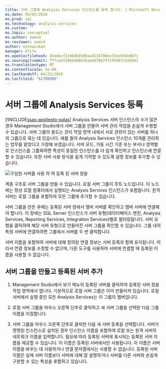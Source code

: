 ```yaml
---
title: 서버 그룹에 Analysis Services 인스턴스를 등록 합니다. | Microsoft Docs
ms.date: 05/02/2018
ms.prod: sql
ms.technology: analysis-services
ms.custom: ''
ms.topic: conceptual
ms.author: owend
ms.reviewer: owend
author: minewiskan
manager: kfile
ms.openlocfilehash: 45edecf23d0db4580aad134780ee31ea938e887c
ms.sourcegitcommit: f7fced330b64d6616aeb8766747295807c92dd41
ms.translationtype: MT
ms.contentlocale: ko-KR
ms.lasthandoff: 04/23/2019
ms.locfileid: "62709000"
---
```

# <a name="register-an-analysis-services-instance-in-a-server-group"></a>서버 그룹에 Analysis Services 등록
[!INCLUDE[ssas-appliesto-sqlas](../../includes/ssas-appliesto-sqlas.md)]
  Analysis Services 서버 인스턴스의 수가 많은 경우 Management Studio에서 서버 그룹을 만들어 서버 관리 작업을 손쉽게 수행할 수 있습니다. 서버 그룹의 용도는 관리 작업 영역 내에서 서로 관련이 있는 서버를 하나의 그룹으로 묶는 데 있습니다. 예를 들어 Analysis Services 인스턴스 10개를 관리하는 업무를 맡았다고 가정해 보겠습니다. 서버 모드, 가동 시간 기준 또는 부서나 영역별로 인스턴스를 그룹화하면 특성이 동일한 인스턴스를 더 쉽게 확인하고 인스턴스에 연결할 수 있습니다. 또한 서버 사용 방식을 쉽게 기억할 수 있도록 설명 정보를 추가할 수 있습니다.  
  
 ![구성원 서버를 사용 하 여 등록 된 서버 창을](../../analysis-services/instances/media/ssas-ssms-registerserver.gif "구성원 서버를 사용 하 여 등록 된 서버 창")  
  
 계층 구조로 서버 그룹을 만들 수 있습니다. 로컬 서버 그룹이 루트 노드입니다. 이 노드에는 항상 로컬 컴퓨터에서 실행되는 Analysis Services 인스턴스가 포함됩니다. 원격 서버는 로컬 그룹을 포함하여 모든 그룹에 추가할 수 있습니다.  
  
 서버 그룹을 만든 후에는 등록된 서버 창에서 멤버 서버를 확인하고 멤버 서버에 연결해야 합니다. 이 창에는 SQL Server 인스턴스가 서버 유형(데이터베이스 엔진, Analysis Services, Reporting Services, Integration Services)별로 필터링됩니다. 서버 유형을 클릭하여 해당 서버 유형으로 만들어진 서버 그룹을 확인할 수 있습니다. 그룹 내의 특정 서버에 연결하려면 그룹에서 서버를 두 번 클릭합니다.  
  
 서버 이름을 포함하여 서버에 대해 정의된 연결 정보는 서버 등록과 함께 유지됩니다. 따라서 연결 정보를 수정할 수 없으며, 다른 도구를 사용하여 서버에 연결할 때 등록된 이름을 사용할 수 없습니다.  
  
## <a name="create-a-server-group-and-add-registered-servers"></a>서버 그룹을 만들고 등록된 서버 추가  
  
1.  Management Studio에서 보기 메뉴의 등록된 서버를 클릭하여 등록된 서버 창을 작업 영역에서 엽니다. 기본적으로 로컬 서버 그룹은 이미 만들어져 있습니다. 로컬 서버에서 실행 중인 모든 Analysis Services는 이 그룹의 멤버입니다.  
  
2.  로컬 서버 그룹을 마우스 오른쪽 단추로 클릭하고 새 서버 그룹을 선택한 다음 그룹 이름을 지정합니다.  
  
3.  서버 그룹을 마우스 오른쪽 단추로 클릭한 다음 새 서버 등록을 선택합니다. 서버가 명명된 인스턴스로 설치된 경우 인스턴스 이름을 포함하여 로컬 또는 원격 서버의 네트워크 이름을 입력합니다. 필요에 따라 등록된 서버에 표시되는 등록된 서버 이름을 제공할 수 있습니다. 이 이름은 등록된 서버에서만 사용됩니다. 이 이름은 서버 이름을 바꾸는 데 사용하거나 연결 문자열에서는 사용할 수 없습니다. 등록된 서버 이름은 실제 서버 이름보다 서버에 대해 잘 설명하거나 서버를 다른 서버와 손쉽게 구분할 수 있는 특성을 포함하고 있습니다.  
  
  
